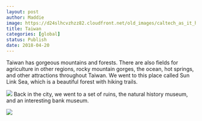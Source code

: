 ```yaml
---
layout: post
author: Maddie
image: https://d24slhcvzhzz82.cloudfront.net/old_images/caltech_as_it_happens/6a0105349b8251970b01bb0a022d42970d.jpg
title: Taiwan
categories: [global]
status: Publish
date: 2018-04-20
---
```


Taiwan has gorgeous mountains and forests. There are also fields for agriculture in other regions, rocky mountain gorges, the ocean, hot springs, and other attractions throughout Taiwan. We went to this place called Sun Link Sea, which is a beautiful forest with hiking trails.


![](https://d24slhcvzhzz82.cloudfront.net/old_images/6a0105349b8251970b01b8d2e944ac970c-500wi.jpg)
Back in the city, we went to a set of ruins, the natural history museum, and an interesting bank museum.


![](https://d24slhcvzhzz82.cloudfront.net/old_images/6a0105349b8251970b01b8d2e94493970c.jpg)
